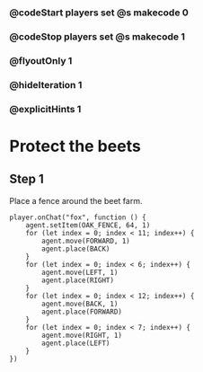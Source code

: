 ### @codeStart players set @s makecode 0
### @codeStop players set @s makecode 1

### @flyoutOnly 1
### @hideIteration 1 
### @explicitHints 1

# Protect the beets

## Step 1
Place a fence around the beet farm.

```ghost
player.onChat("fox", function () {
    agent.setItem(OAK_FENCE, 64, 1)
    for (let index = 0; index < 11; index++) {
        agent.move(FORWARD, 1)
        agent.place(BACK)
    }
    for (let index = 0; index < 6; index++) {
        agent.move(LEFT, 1)
        agent.place(RIGHT)
    }
    for (let index = 0; index < 12; index++) {
        agent.move(BACK, 1)
        agent.place(FORWARD)
    }
    for (let index = 0; index < 7; index++) {
        agent.move(RIGHT, 1)
        agent.place(LEFT)
    }
})
```